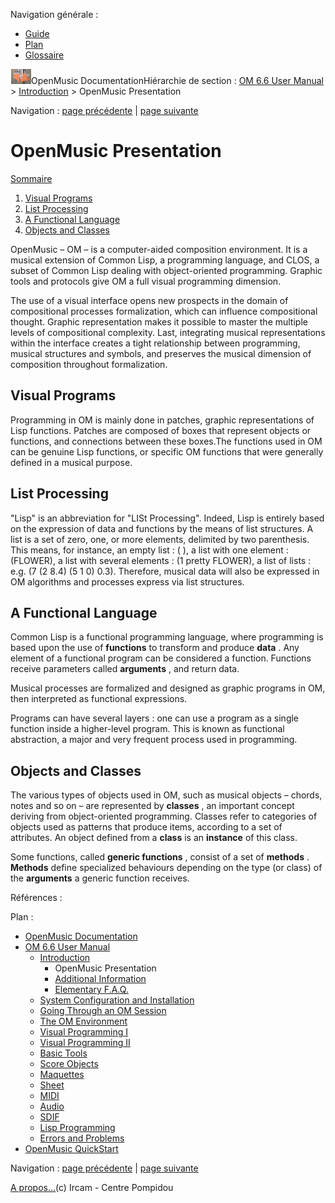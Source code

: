 <div id="tplf" class="tplPage">

<div id="tplh">

<span class="hidden">Navigation générale : </span>

  - [<span>Guide</span>](OM-Documentation.md)
  - [<span>Plan</span>](OM-Documentation_1.md)
  - [<span>Glossaire</span>](OM-Documentation_2.md)

</div>

<div id="tplt">

![empty.gif](../tplRes/page/empty.gif)![logoom1.png](../res/logoom1.png)<span class="tplTi">OpenMusic
Documentation</span><span class="sw_outStack_navRoot"><span class="hidden">Hiérarchie
de section : </span>[<span>OM 6.6 User
Manual</span>](OM-User-Manual.md)<span class="stkSep"> \>
</span>[<span>Introduction</span>](00-Sommaire.md)<span class="stkSep">
\> </span><span class="stkSel_yes"><span>OpenMusic
Presentation</span></span></span>

</div>

<div class="tplNav">

<span class="hidden">Navigation : </span>[<span>page
précédente</span>](00-Sommaire.md "page précédente(Introduction)")<span class="hidden">
| </span>[<span>page
suivante</span>](02-SupportAndPubs.md "page suivante(Additional Information)")

</div>

<div id="tplc" class="tplc_out_yes">

<div style="text-align: center;">



</div>

<div class="headCo">

# <span>OpenMusic Presentation</span>

<div class="headCo_co">

<div class="secOutFra">

<div class="secOutTi">

[<span>Sommaire </span>](#)

</div>

<div class="secOutUi">

1.  [Visual Programs](#aN15)
2.  [List Processing](#aN35)
3.  [A Functional Language](#aN55)
4.  [Objects and Classes](#aN8d)

</div>

</div>

<div>

<div class="infobloc">

<div class="txt">

OpenMusic – OM – is a computer-aided composition environment. It is a
musical extension of Common Lisp, a programming language, and CLOS, a
subset of Common Lisp dealing with object-oriented programming. Graphic
tools and protocols give OM a full visual programming dimension.

The use of a visual interface opens new prospects in the domain of
compositional processes formalization, which can influence compositional
thought. Graphic representation makes it possible to master the multiple
levels of compositional complexity. Last, integrating musical
representations within the interface creates a tight relationship
between programming, musical structures and symbols, and preserves the
musical dimension of composition throughout formalization.

</div>

</div>

<div class="part">

## <span>Visual Programs</span>

<div class="part_co">

<div class="infobloc">

<div class="txt">

Programming in OM is mainly done in patches, graphic representations of
Lisp functions. Patches are composed of boxes that represent objects or
functions, and connections between these boxes.The functions used in OM
can be genuine Lisp functions, or specific OM functions that were
generally defined in a musical purpose.

</div>

</div>

</div>

</div>

<div class="part">

## <span>List Processing</span>

<div class="part_co">

<div class="infobloc">

<div class="txt">

"Lisp" is an abbreviation for "LISt Processing". Indeed, Lisp is
entirely based on the expression of data and functions by the means of
list structures. A list is a set of zero, one, or more elements,
delimited by two parenthesis. This means, for instance, an empty list :
( ), a list with one element : (FLOWER), a list with several elements :
(1 pretty FLOWER), a list of lists : e.g. (7 (2 8.4) (5 1 0) 0.3).
Therefore, musical data will also be expressed in OM algorithms and
processes express via list structures.

</div>

</div>

</div>

</div>

<div class="part">

## <span>A Functional Language</span>

<div class="part_co">

<div class="infobloc">

<div class="txt">

Common Lisp is a functional programming language, where programming is
based upon the use of **functions** to transform and produce **data** .
Any element of a functional program can be considered a function.
Functions receive parameters called **arguments** , and return data.

Musical processes are formalized and designed as graphic programs in OM,
then interpreted as functional expressions.

Programs can have several layers : one can use a program as a single
function inside a higher-level program. This is known as functional
abstraction, a major and very frequent process used in programming.

</div>

</div>

</div>

</div>

<div class="part">

## <span>Objects and Classes</span>

<div class="part_co">

<div class="infobloc">

<div class="txt">

The various types of objects used in OM, such as musical objects –
chords, notes and so on – are represented by **classes** , an important
concept deriving from object-oriented programming. Classes refer to
categories of objects used as patterns that produce items, according to
a set of attributes. An object defined from a **class** is an
**instance** of this class.

Some functions, called **generic functions** , consist of a set of
**methods** . **Methods** define specialized behaviours depending on the
type (or class) of the **arguments** a generic function receives.

</div>

</div>

</div>

</div>

</div>

</div>

</div>

<span class="hidden">Références : </span>

</div>

<div id="tplo" class="tplo_out_yes">

<div class="tplOTp">

<div class="tplOBm">

<div id="mnuFrm">

<span class="hidden">Plan :</span>

<div id="mnuFrmUp" onmouseout="menuScrollTiTask.fSpeed=0;" onmouseover="if(menuScrollTiTask.fSpeed&gt;=0) {menuScrollTiTask.fSpeed=-2; scTiLib.addTaskNow(menuScrollTiTask);}" onclick="menuScrollTiTask.fSpeed-=2;" style="display: none;">

<span id="mnuFrmUpLeft">[](#)</span><span id="mnuFrmUpCenter"></span><span id="mnuFrmUpRight"></span>

</div>

<div id="mnuScroll">

  - [<span>OpenMusic Documentation</span>](OM-Documentation.md)
  - [<span>OM 6.6 User Manual</span>](OM-User-Manual.md)
      - [<span>Introduction</span>](00-Sommaire.md)
          - <span id="i4" class="outLeftSel_yes"><span>OpenMusic
            Presentation</span></span>
          - [<span>Additional Information</span>](02-SupportAndPubs.md)
          - [<span>Elementary F.A.Q.</span>](03-FAQ.md)
      - [<span>System Configuration and
        Installation</span>](Installation.md)
      - [<span>Going Through an OM Session</span>](Goingthrough.md)
      - [<span>The OM Environment</span>](Environment.md)
      - [<span>Visual Programming I</span>](BasicVisualProgramming.md)
      - [<span>Visual Programming
        II</span>](AdvancedVisualProgramming.md)
      - [<span>Basic Tools</span>](BasicObjects.md)
      - [<span>Score Objects</span>](ScoreObjects.md)
      - [<span>Maquettes</span>](Maquettes.md)
      - [<span>Sheet</span>](Sheet.md)
      - [<span>MIDI</span>](MIDI.md)
      - [<span>Audio</span>](Audio.md)
      - [<span>SDIF</span>](SDIF.md)
      - [<span>Lisp Programming</span>](Lisp.md)
      - [<span>Errors and Problems</span>](errors.md)
  - [<span>OpenMusic QuickStart</span>](QuickStart-Chapters.md)

</div>

<div id="mnuFrmDown" onmouseout="menuScrollTiTask.fSpeed=0;" onmouseover="if(menuScrollTiTask.fSpeed&lt;=0) {menuScrollTiTask.fSpeed=2; scTiLib.addTaskNow(menuScrollTiTask);}" onclick="menuScrollTiTask.fSpeed+=2;" style="display: none;">

<span id="mnuFrmDownLeft">[](#)</span><span id="mnuFrmDownCenter"></span><span id="mnuFrmDownRight"></span>

</div>

</div>

</div>

</div>

</div>

<div class="tplNav">

<span class="hidden">Navigation : </span>[<span>page
précédente</span>](00-Sommaire.md "page précédente(Introduction)")<span class="hidden">
| </span>[<span>page
suivante</span>](02-SupportAndPubs.md "page suivante(Additional Information)")

</div>

<div id="tplb">

[<span>A propos...</span>](OM-Documentation_3.md)(c) Ircam - Centre
Pompidou

</div>

</div>

